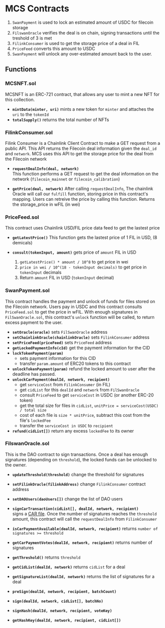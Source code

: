 # MCS Contracts

1. `SwanPayment` is used to lock an estimated amount of USDC for filecoin storage
2. `FilswanOracle` verifies the deal is on chain, signing transactions until the treshold of 3 is met
3. `FilinkConsumer` is used to get the storage price of a deal in FIL
4. `PriceFeed` converts this amount to USDC
5. `SwanPayment` will unlock any over-estimated amount back to the user.

## Functions

### MCSNFT.sol

MCSNFT is an ERC-721 contract, that allows any user to mint a new NFT for this
collection.

- **`mintData(minter, uri)`** mints a new token for `minter` and attaches the `uri` to the `tokenId`
- **`totalSupply()`** returns the total number of NFTs

### FilinkConsumer.sol

Filink Consumer is a Chainlink Client Contract to make a GET request from a
public API. This API returns the Filecoin deal information given the `deal_id`
and `network`. MCS uses this API to get the storage price for the deal from the
Filecoin network

- **`requestDealInfo(deal, network)`**  
  This function performs a GET request to get the deal information on the network
  (`filecoin_mainnet` or `filecoin_calibration`)

- **`getPrice(deal, network)`**
  After calling `requestDealInfo`, The chainlink Oracle will call our `fulfill`
  function, storing price in this contract's mapping. Users can retreive the price
  by calling this function. Returns the storage_price in wFIL (in wei)

### PriceFeed.sol

This contract uses Chainlink USD/FIL price data feed to get the lastest price

- **`getLatestPrice()`**
  This function gets the lastest price of 1 FIL in USD, (8 demicals)

- **`consult(tokenInput, amount)`** gets price of `amount` FIL in USD

  1. `getLatestPrice() * amount / 10^8` to get price in wei
  2. `price in wei / 10^(18 - tokenInput decimals)` to get price in `tokenInput` decimals
  3. Return `amount` FIL in USD (`tokenInput` decimal)

### SwanPayment.sol

This contract handles the payment and unlock of funds for files stored on the
Filecoin network. Users pay in USDC and this contract consults `PriceFeed.sol`
to get the price in wFIL. With enough signatures in `FilSwanOracle.sol`, this
contract's `unlock` function will be called, to return excess payment to the user.

- **`setOracle(oracle)`** sets `FilSwanOracle` address
- **`setChainlinkOracle(chainlinkOracle)`** sets `FilinkConsumer` address
- **`setPriceFeed(priceFeed)`** sets `PriceFeed` address
- **`getLockedPaymentInfo(cId)`** get the payment information for the CID
- **`lockTokenPayment(param)`**
  - sets payment information for this CID
  - transfer `param.amount` of ERC20 tokens to this contract
- **`unlockTokenPayment(param)`** refund the locked amount to user after the deadline has passed.
- **`unlockCarPayment(dealId, network, recipient)`**
  - get `serviceCost` from `FilinkConsumer` (in FIL)
  - get `cidList` for this `dealId` and `network` from `FilSwanOracle`
  - consult `PriceFeed` to get `serviceCost` in USDC (or another ERC-20 token)
  - get the total size for files in `cidList`, `unitPrice = serviceCost(USDC) / total size`
  - cost of each file is `size * unitPrice`, subtract this cost from the file's `lockedFee`
  - transfer the `serviceCost in USDC` to `recipient`
- **`refund(cidList[])`** return any excess `lockedFee` to its owner

### FilswanOracle.sol

This is the DAO contract to sign transactions. Once a deal has enough signatures
(depending on `threshold`), the locked funds can be unlocked to the owner.

- **`updateThreshold(threshold)`** change the threshold for signatures
- **`setFilinkOracle(filinkAddress)`** change `FilinkConsumer` contract address
- **`setDAOUsers(daoUsers[])`** change the list of DAO users

- **`signCarTransaction(cidList[], dealId, network, recipient)`**  
  signs a [CAR file](https://car.ipfs.io/). Once the number of signatures reaches
  the `threshold` amount, this contract will call the `requestDealInfo` from
  `FilinkConsumer`

- **`isCarPaymentAvailable(dealId, network, recipient)`**
  returns `number of signatures >= threshold`
- **`getCarPaymentVotes(dealId, network, recipient)`**
  returns number of signatures
- **`getThreshold()`** returns `threshold`
- **`getCidList(dealId, network)`** returns `cidList` for a deal
- **`getSignatureList(dealId, network)`** returns the list of signatures for a deal

- **`preSign(dealId, network, recipient, batchCount)`**

- **`sign(dealId, network, cidList[], batchNo)`**

- **`signHash(dealId, network, recipient, voteKey)`**
- **`getHashKey(dealId, network, recipient, cidList[])`**

